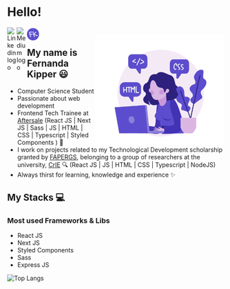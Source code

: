 
<h1>Hello!</h1>
 <a href="https://www.linkedin.com/in/fernanda-kipper-5958a61a9/">
  <img align="left" alt="Linkedin logo" width="22px" src="https://www.flaticon.com/svg/static/icons/svg/2111/2111532.svg" />
</a>
<a href="https://nanda-kipper.medium.com/">
  <img align="left" alt="Medium logo" width="24px" src="https://www.flaticon.com/svg/static/icons/svg/2111/2111505.svg" />
</a>
<a href="https://fernanda-kipper.github.io/">
  <img align="left" alt="Fernanda Kipper logo" width="30px" src="./FkLogo.svg" />
</a>
  
</br>
<img align="right" alt="Code Girl image" src="./codeGirl.jpg"  width="300px"/>

## My name is Fernanda Kipper 😃
- Computer Science Student
- Passionate about web development
- Frontend Tech Trainee at [Aftersale](https://after.sale/) (React JS | Next JS | Sass | JS | HTML | CSS | Typescript | Styled Components ) 🚀
- I work on projects related to my Technological Development scholarship granted by [FAPERGS](https://fapergs.rs.gov.br/inicial), belonging to a group of researchers at the university, [CrIE](http://crie.space/) 🔍 (React JS | JS | HTML | CSS | Typescript | NodeJS)
- Always thirst for learning, knowledge and experience ✨

## My Stacks 💻
<p>
  <h3>Most used Frameworks & Libs</h3>
  
  - React JS
  - Next JS
  - Styled Components
  - Sass
  - Express JS
  
![Top Langs](https://github-readme-stats.vercel.app/api/top-langs/?username=Fernanda-Kipper&hide=TeX&layout=compact)
</p>
